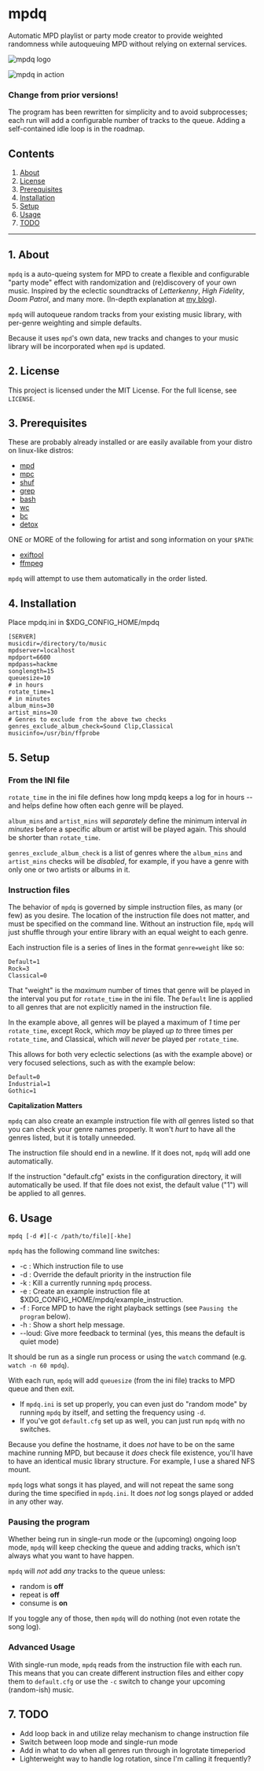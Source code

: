 # mpdq

Automatic MPD playlist or party mode creator to provide
weighted randomness while autoqueuing MPD 
without relying on external services.

![mpdq logo](https://raw.githubusercontent.com/uriel1998/mpdq/master/mpdq-open-graph.png "logo")

![mpdq in action](https://raw.githubusercontent.com/uriel1998/mpdq/master/mpdq.gif "mpdq in action")

### Change from prior versions! 

The program has been rewritten for simplicity and to avoid subprocesses; each run 
will add a configurable number of tracks to the queue. Adding a self-contained idle 
loop is in the roadmap.

## Contents
 1. [About](#1-about)
 2. [License](#2-license)
 3. [Prerequisites](#3-prerequisites)
 4. [Installation](#4-installation)
 5. [Setup](#5-setup)
 6. [Usage](#6-usage)
 7. [TODO](#7-todo)

***

## 1. About

`mpdq` is a auto-queing system for MPD to create a flexible and configurable 
"party mode" effect with randomization and (re)discovery of your own music. 
Inspired by the eclectic soundtracks of *Letterkenny*, *High Fidelity*, 
*Doom Patrol*, and many more.
(In-depth explanation at [my blog](https://ideatrash.net/?p=121759)).

`mpdq` will autoqueue random tracks from your existing music library,
with per-genre weighting and simple defaults.  

Because it uses `mpd`'s own data, new tracks and changes to your music library 
will be incorporated when `mpd` is updated.

## 2. License

This project is licensed under the MIT License. For the full license, see `LICENSE`.

## 3. Prerequisites

These are probably already installed or are easily available from your distro on
linux-like distros:  

* [mpd](https://www.musicpd.org/)
* [mpc](http://git.musicpd.org/cgit/master/mpc.git/)  
* [shuf](https://linux.die.net/man/1/shuf)
* [grep](http://en.wikipedia.org/wiki/Grep)  
* [bash](https://www.gnu.org/software/bash/)  
* [wc](https://www.computerhope.com/unix/uwc.htm)
* [bc](https://www.geeksforgeeks.org/bc-command-linux-examples/)
* [detox](http://detox.sourceforge.net/)

ONE or MORE of the following for artist and song information on your `$PATH`:

* [exiftool](https://www.exiftool.org/)
* [ffmpeg](https://ffmpeg.org/)

`mpdq` will attempt to use them automatically in the order listed.

## 4. Installation

Place mpdq.ini in $XDG_CONFIG_HOME/mpdq


```
[SERVER]
musicdir=/directory/to/music
mpdserver=localhost
mpdport=6600
mpdpass=hackme
songlength=15
queuesize=10
# in hours
rotate_time=1
# in minutes
album_mins=30
artist_mins=30
# Genres to exclude from the above two checks
genres_exclude_album_check=Sound Clip,Classical
musicinfo=/usr/bin/ffprobe
```

## 5. Setup

### From the INI file

`rotate_time` in the ini file defines how long mpdq keeps a log for in hours -- and helps define 
how often each genre will be played.  

`album_mins` and `artist_mins` will *separately* define the minimum interval 
*in minutes* before a specific album or artist will be played again.  This should 
be shorter than `rotate_time`.

`genres_exclude_album_check` is a list of genres where the `album_mins` and `artist_mins` 
checks will be *disabled*, for example, if you have a genre with only one or two artists or
albums in it.

### Instruction files

The behavior of `mpdq` is governed by simple instruction files, as many (or 
few) as you desire.  The location of the instruction file does not matter, and 
must be specified on the command line.  Without an instruction file, `mpdq` will 
just shuffle through your entire library with an equal weight to each genre. 

Each instruction file is a series of lines in the format `genre=weight` like so:

```
Default=1
Rock=3
Classical=0

```

That "weight" is the *maximum* number of times that genre will be played in 
the interval you put for `rotate_time` in the ini file. The `Default` line 
is applied to all genres that are not explicitly named in the instruction file.

In the example above, all genres will be played a maximum of *1* time per `rotate_time`,
except Rock, which *may* be played *up to* three times per `rotate_time`, and Classical, 
which will *never* be played per `rotate_time`. 

This allows for both very eclectic selections (as with the example above) or 
very focused selections, such as with the example below:

```
Default=0
Industrial=1
Gothic=1

```

**Capitalization Matters**

`mpdq` can also create an example instruction file with *all* genres listed so 
that you can check your genre names properly.  It won't *hurt* to have all the 
genres listed, but it is totally unneeded.

The instruction file should end in a newline. If it does not, `mpdq` will add 
one automatically.

If the instruction "default.cfg" exists in the configuration directory, it will 
automatically be used. If that file does not exist, the default value ("1") will 
be applied to all genres.


## 6. Usage

`mpdq [-d #][-c /path/to/file][-khe]`

`mpdq` has the following command line switches:

* -c : Which instruction file to use
* -d : Override the default priority in the instruction file
* -k : Kill a currently running `mpdq` process.
* -e : Create an example instruction file at $XDG_CONFIG_HOME/mpdq/example_instruction.
* -f : Force MPD to have the right playback settings (see `Pausing the program` below).
* -h : Show a short help message.
* --loud: Give more feedback to terminal (yes, this means the default is quiet mode)  

It should be run as a single run process or using the `watch` command (e.g. `watch -n 60 mpdq`).

With each run, `mpdq` will add `queuesize` (from the ini file) tracks to MPD queue 
and then exit.

* If `mpdq.ini` is set up properly, you can even just do "random mode" by running `mpdq` by itself, and setting the frequency using `-d`.
* If you've got `default.cfg` set up as well, you can just run `mpdq` with no switches.

Because you define the hostname, it does *not* have to be on the same machine
running MPD, but because it *does* check file existence, you'll have to have 
an identical music library structure.  For example, I use a shared NFS mount.

`mpdq` logs what songs it has played, and will not repeat the same song during 
the time specified in `mpdq.ini`.  It does *not* log songs played or added in 
any other way.

### Pausing the program

Whether being run in single-run mode or the (upcoming) ongoing loop mode, `mpdq` 
will keep checking the queue and adding tracks, which isn't always what you want 
to have happen. 

`mpdq` will *not* add *any* tracks to the queue unless:

* random is **off**
* repeat is **off**
* consume is **on**

If you toggle any of those, then `mpdq` will do nothing (not even rotate the song log).

### Advanced Usage

With single-run mode, `mpdq` reads from the instruction file with each run. This 
means that you can create different instruction files and either copy them to 
`default.cfg` or use the `-c` switch to change your upcoming (random-ish) music. 


## 7. TODO
 
 
 

* Add loop back in and utilize relay mechanism to change instruction file
* Switch between loop mode and single-run mode
* Add in what to do when all genres run through in logrotate timeperiod
* Lighterweight way to handle log rotation, since I'm calling it frequently?
